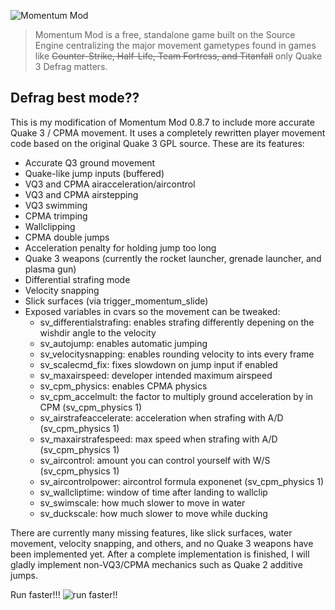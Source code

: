 ![Momentum Mod](https://i.imgur.com/iR7p55N.png)

> Momentum Mod is a free, standalone game built on the Source Engine centralizing the major movement gametypes found in games like ~~Counter-Strike, Half-Life, Team Fortress, and Titanfall~~ only Quake 3 Defrag matters.

## Defrag best mode??

This is my modification of Momentum Mod 0.8.7 to include more accurate Quake 3 / CPMA movement. It uses a completely rewritten player movement code based on the original Quake 3 GPL source. These are its features:

* Accurate Q3 ground movement
* Quake-like jump inputs (buffered)
* VQ3 and CPMA airacceleration/aircontrol
* VQ3 and CPMA airstepping
* VQ3 swimming
* CPMA trimping
* Wallclipping
* CPMA double jumps
* Acceleration penalty for holding jump too long
* Quake 3 weapons (currently the rocket launcher, grenade launcher, and plasma gun)
* Differential strafing mode
* Velocity snapping
* Slick surfaces (via trigger_momentum_slide)
* Exposed variables in cvars so the movement can be tweaked:
    * sv_differentialstrafing: enables strafing differently depening on the wishdir angle to the velocity
    * sv_autojump: enables automatic jumping
    * sv_velocitysnapping: enables rounding velocity to ints every frame
    * sv_scalecmd_fix: fixes slowdown on jump input if enabled
    * sv_maxairspeed: developer intended maximum airspeed
    * sv_cpm_physics: enables CPMA physics
    * sv_cpm_accelmult: the factor to multiply ground acceleration by in CPM (sv_cpm_physics 1)
    * sv_airstrafeaccelerate: acceleration when strafing with A/D (sv_cpm_physics 1)
    * sv_maxairstrafespeed: max speed when strafing with A/D (sv_cpm_physics 1)
    * sv_aircontrol: amount you can control yourself with W/S (sv_cpm_physics 1)
    * sv_aircontrolpower: aircontrol formula exponenet (sv_cpm_physics 1)
    * sv_wallcliptime: window of time after landing to wallclip
    * sv_swimscale: how much slower to move in water
    * sv_duckscale: how much slower to move while ducking

There are currently many missing features, like slick surfaces, water movement, velocity snapping, and others, and no Quake 3 weapons have been implemented yet. After a complete implementation is finished, I will gladly implement non-VQ3/CPMA mechanics such as Quake 2 additive jumps.

Run faster!!!
![run faster!!](https://cdn.donmai.us/original/34/0b/__rumia_and_sin_sack_touhou_drawn_by_okahi__340b2f7081c34a459fea5c95464e990f.jpg)